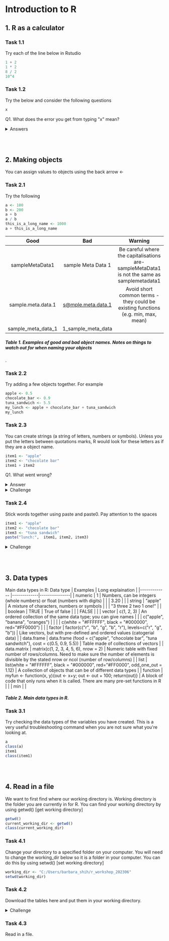 # Introduction to R
## 1. R as a calculator
### Task 1.1
Try each of the line below in Rstudio
```r
1 + 2
1 * 2
8 / 2
10^4
```
### Task 1.2
Try the below and consider the following questions
```r
x
```

Q1. What does the error you get from typing "x" mean?
<details>
  <summary>Answers</summary>
  A1. The error message $\textcolor{red}{\textsf{Error: object 'x' not found}}$ means that R cannot find an object called x. When you see this error and you know that the object should be there, $\textcolor{blue}{\textsf{check that you haven't spelt it wrong}}$ . In this case, the object isn't there.
</details>

<br/><br/> 

## 2. Making objects
You can assign values to objects using the back arrow <-

### Task 2.1
Try the following
```r
a <- 100
b <- 200
a + b
a / b
this_is_a_long_name <- 1000
a + this_is_a_long_name
````
| Good            | Bad           |  Warning         |
|:-------------:|:-------------:|:---------------:|
| sampleMetaData1      | sample Meta Data 1 |          Be careful where the capitalisations are- sampleMetaData1 is not the same as samplemetadata1   |
| sample.meta.data.1      | s@mple.meta.data.1      |  Avoid short common terms - they could be existing functions (e.g. min, max, mean)   |
| sample_meta_data_1 | 1_sample_meta_data      |               |
##### Table 1. Examples of good and bad object names. Notes on things to watch out for when naming your objects
.

### Task 2.2
Try adding a few objects together. For example
```r
apple <- 0.5
chocolate_bar <- 0.9
tuna_sandwich <- 5.5
my_lunch <- apple + chocolate_bar + tuna_sandwich
my_lunch
```
### Task 2.3
You can create strings (a string of letters, numbers or symbols). Unless you put the letters between quotations marks, R would look for these letters as if they are a object name.
```r
item1 <- "apple"
item2 <- "chocolate bar"
item1 + item2
```
Q1. What went wrong?
<details>
  <summary>Answer</summary>
  A1. "apple" and "chocolate bar" cannot be added together. To combine the two words, you would need to use paste (I will cover this later on).
</details>

<details>
  <summary>Challenge</summary>
  
  ### Challenge 2.1
  Try the code below
  ```r
  apple <- "0.5"
  chocolate_bar <- "0.9"
  apple + chocolate_bar
  ```
  Q1: Did you get an error. If you did, what went wrong? If you did not, check what is different between the code you have typed and the code just above.
  
  A1. This error $\textcolor{red}{\textsf{Error in apple \+ chocolate\\_bar : non-numeric argument to binary operator}}$ is saying that the values you tried to add together are not numbers. Check that your objects are numeric by using class(chocolate_bar). Sometimes things can look like numbers, but R thinks it is not. This can sometimes be a problem when you import data.
</details>

### Task 2.4
Stick words together using paste and paste0. Pay attention to the spaces
```r
item1 <- "apple"
item2 <- "chocolate bar"
item3 <- "tuna sandwich"
paste("lunch:",  item1, item2, item3)
```
<details>
  <summary>Challenge</summary>

  ### Challenge 2.2
  Try changing sep="," to sep="@" for paste.
  Try using paste0.
  ```r
  paste("lunch:",  item1, item2, item3, sep= ",")

  paste0("lunch:",  item1, item2, item3)
  paste0("lunch: ", item1, ", ", item2, ", ", item3)

  ```
</details>

<br> </br>
## 3. Data types
Main data types in R:
Data type            | Examples           |  Long explaination         |
|------------- |-------------|---------------|
| numeric | 1 | Numbers, can be integers (whole numbers) or float (numbers with digits) |
|  | 3.20 | |
| string | "apple" | A mixture of characters, numbers or symbols |
|  | "3 three 2 two 1 one!" |  |
| boolean | TRUE  | True of false |
|  | FALSE  | |
| vector | c(1, 2, 3)  | An ordered collection of the same data type; you can give names |
|  | c("apple", "banana", "oranges")  | |
|  | c(white = "#FFFFFF", black = "#000000", red="#FF0000")  | |
| factor | factor(c("r", "b", "g", "b", "r"), levels=c("r", "g", "b"))  | Like vectors, but with pre-defined and ordered values (catogerial data) |
| data.frame | data.frame (food = c("apple", "chocolate bar", "tuna sandwitch"), cost = c(0.5, 0.9, 5.5))  | Table made of collections of vectors |
| data.matrix | matrix(c(1, 2, 3, 4, 5, 6), nrow = 2)  | Numeric table with fixed number of rows/columns. Need to make sure the number of elements is divisible by the stated nrow or ncol (number of row/columns) |
| list | list(white = "#FFFFFF", black = "#000000", red="#FF0000", odd_one_out = 1.12)  | A collection of objects that can be of different data types |
| function | myfun <- function(x, y){out <- x+y; out <- out + 100; return(out)}  | A block of code that only runs when it is called. There are many pre-set functions in R |
|  | min  |  |
##### Table 2. Main data types in R.


### Task 3.1
Try checking the data types of the variables you have created. This is a very useful troubleshooting command when you are not sure what you're looking at. 
```r
a
class(a)
item1
class(item1)
```

<br> </br>
## 4. Read in a file
We want to first find where our working directory is. Working directory is the folder you are currently in for R. You can find your working directory by using getwd() [get working directory]
```r
getwd()
current_working_dir <- getwd()
class(current_working_dir)
```
### Task 4.1
Change your directory to a specified folder on your computer. You will need to change the working_dir below so it is a folder in your computer. You can do this by using setwd() [set working directory]
```r
working_dir <- "C:/Users/barbara_shih/r_workshop_202306"
setwd(working_dir)
```
### Task 4.2
Download the tables here and put them in your working directory.

<details>
  <summary>Challenge</summary>
  
  ### Challenge 4.1
  It might take some time get get everyone set up, so please try out some of the examples in Table 2. Here are some ideas on things you can try:
  - Run the examples and see what they look like.
  - Editting the examples and check what happens. 
  - Remove one of the numbers in the data.matrix example, what happens?
  - What happens when you type class(class)?
  - After creating the function myfun, try myfun(1,2). What do you think the function is doing?
  - Try writing a function that converts celsius to fahrenheit.
  - Try making a function that stick together a defined string and a user input (for example, user can in put "apple", and "0.5", and the function will return "apple costs £0.5". If you can already do this, then try to make it return "An apple costs 50p".)
</details>

### Task 4.3
Read in a file.









